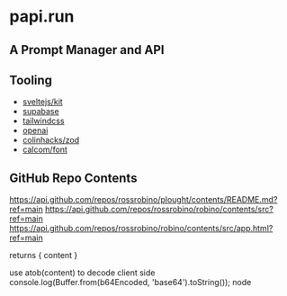 # papi.run

## A Prompt Manager and API

## Tooling

- [sveltejs/kit](https://github.com/sveltejs/kit)
- [supabase](https://github.com/supabase/supabase)
- [tailwindcss](https://github.com/tailwindlabs/tailwindcss)
- [openai](https://github.com/openai)
- [colinhacks/zod](https://github.com/colinhacks/zod)
- [calcom/font](https://github.com/calcom/font)

## GitHub Repo Contents

https://api.github.com/repos/rossrobino/plought/contents/README.md?ref=main
https://api.github.com/repos/rossrobino/robino/contents/src?ref=main
https://api.github.com/repos/rossrobino/robino/contents/src/app.html?ref=main

returns { content }

use atob(content) to decode client side
console.log(Buffer.from(b64Encoded, 'base64').toString()); node
